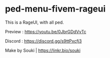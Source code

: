 # ped-menu-fivem-rageui
This is a RageUI, with all ped.

Preview : 
https://youtu.be/0JbrGDdVvTc

Discord : 
https://discord.gg/s9ttPxcfj3

Make by Souki | https://linkr.bio/souki
